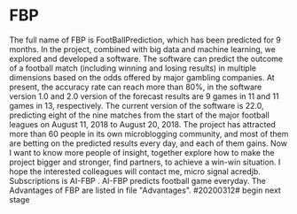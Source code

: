 # FBP
The full name of FBP is FootBallPrediction, which has been predicted for 9 months. In the project, combined with big data and machine learning, we explored and developed a software. The software can predict the outcome of a football match (including winning and losing results) in multiple dimensions based on the odds offered by major gambling companies. At present, the accuracy rate can reach more than 80%, in the software version 1.0 and 2.0 version of the forecast results are 9 games in 11 and 11 games in 13, respectively. The current version of the software is 22.0, predicting eight of the nine matches from the start of the major football leagues on August 11, 2018 to August 20, 2018. The project has attracted more than 60 people in its own microblogging community, and most of them are betting on the predicted results every day, and each of them gains. Now I want to know more people of insight, together explore how to make the project bigger and stronger, find partners, to achieve a win-win situation. I hope the interested colleagues will contact me, micro signal acredjb. Subscriptions is AI-FBP . AI-FBP predicts football game everyday. The Advantages of FBP are listed in file "Advantages".
#20200312# begin next stage
